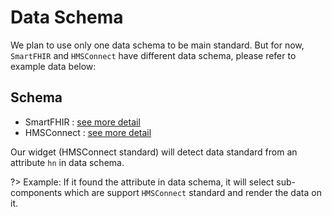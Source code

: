 # **Data Schema**

We plan to use only one data schema to be main standard. But for now, `SmartFHIR` and `HMSConnect` have different data schema, please refer to example data below:

## **Schema**

 - SmartFHIR : [see more detail](https://github.com/HMSConnect/hms-widget-sdk/blob/master/fake/mock/standards/smart_fhir/patient.js)
 - HMSConnect : [see more detail](https://github.com/HMSConnect/hms-widget-sdk/blob/master/fake/mock/standards/hms_connect/patient.json)

Our widget (HMSConnect standard) will detect data standard from an attribute `hn` in data schema. 

?> Example: If it found the attribute in data schema, it will select sub-components which are support `HMSConnect` standard and render the data on it.